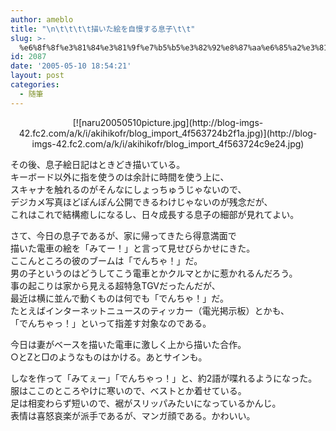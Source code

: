 ```yaml
---
author: ameblo
title: "\n\t\t\t\t描いた絵を自慢する息子\t\t"
slug: >-
  %e6%8f%8f%e3%81%84%e3%81%9f%e7%b5%b5%e3%82%92%e8%87%aa%e6%85%a2%e3%81%99%e3%82%8b%e6%81%af%e5%ad%90
id: 2087
date: '2005-05-10 18:54:21'
layout: post
categories:
  - 随筆
---
```


<div align="center">[![naru20050510picture.jpg](http://blog-imgs-42.fc2.com/a/k/i/akihikofr/blog_import_4f563724b2f1a.jpg)](http://blog-imgs-42.fc2.com/a/k/i/akihikofr/blog_import_4f563724c9e24.jpg)</div>

その後、息子絵日記はときどき描いている。  
キーボード以外に指を使うのは余計に時間を使う上に、  
スキャナを触れるのがそんなにしょっちゅうじゃないので、  
デジカメ写真ほどぽんぽん公開できるわけじゃないのが残念だが、  
これはこれで結構癒しになるし、日々成長する息子の細部が見れてよい。  

さて、今日の息子であるが、家に帰ってきたら得意満面で  
描いた電車の絵を「みてー！」と言って見せびらかせにきた。  
ここんところの彼のブームは「でんちゃ！」だ。  
男の子というのはどうしてこう電車とかクルマとかに惹かれるんだろう。  
事の起こりは家から見える超特急TGVだったんだが、  
最近は横に並んで動くものは何でも「でんちゃ！」だ。  
たとえばインターネットニュースのティッカー（電光掲示板）とかも、  
「でんちゃっ！」といって指差す対象なのである。  

今日は妻がベースを描いた電車に激しく上から描いた合作。  
○とZと□のようなものはかける。あとサインも。  

しなを作って「みてぇー」「でんちゃっ！」と、約2語が喋れるようになった。  
服はここのところやけに寒いので、ベストとか着せている。  
足は相変わらず短いので、裾がスリッパみたいになっているかんじ。  
表情は喜怒哀楽が派手であるが、マンガ顔である。かわいい。